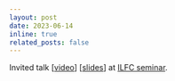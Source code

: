 ```yaml
---
layout: post
date: 2023-06-14
inline: true
related_posts: false
---
```

Invited talk 
[[video](https://uqam.ca.panopto.com/Panopto/Pages/Viewer.aspx?id=75e6478e-1584-4a2d-b068-b02200fc26a1)]
[[slides](https://gdr-lift.loria.fr/wp-content/uploads/2023/06/A.-Warstadt-ILFC-seminar-talk.pdf)]
at [ILFC seminar](https://gdr-lift.loria.fr/monthy-online-ilfc-seminar/).